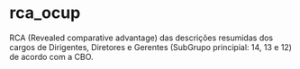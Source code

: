 # rca_ocup
RCA (Revealed comparative advantage) das descrições resumidas dos cargos de Dirigentes, Diretores e Gerentes (SubGrupo principial: 14, 13 e 12) de acordo com a CBO. 

